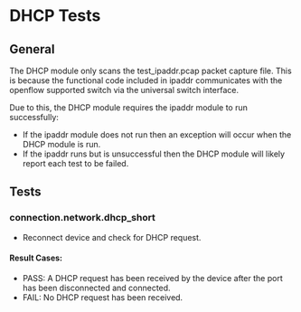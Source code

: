 # DHCP Tests

## General

The DHCP module only scans the test_ipaddr.pcap packet capture file. 
This is because the functional code included in ipaddr communicates with the openflow supported switch via the universal switch interface. 

Due to this, the DHCP module requires the ipaddr module to run successfully: 
- If the ipaddr module does not run then an exception will occur when the DHCP module is run. 
- If the ipaddr runs but is unsuccessful then the DHCP module will likely report each test to be failed.

## Tests

### connection.network.dhcp_short
- Reconnect device and check for DHCP request. 
#### Result Cases:
- PASS: A DHCP request has been received by the device after the port has been disconnected and connected.
- FAIL: No DHCP request has been received.